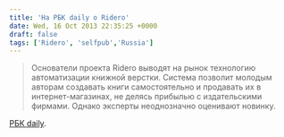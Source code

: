 ```yaml
---
title: 'На РБК daily о Ridero'
date: Wed, 16 Oct 2013 22:35:25 +0000
draft: false
tags: ['Ridero', 'selfpub','Russia']
---
```


> Основатели проекта Ridero выводят на рынок технологию автоматизации книжной верстки. Система позволит молодым авторам создавать книги самостоятельно и продавать их в интернет-магазинах, не делясь прибылью с издательскими фирмами. Однако эксперты неоднозначно оценивают новинку.

[РБК daily](http://rbcdaily.ru/business/562949989246286?fb_action_ids=10151865619142860&fb_action_types=og.likes&fb_source=other_multiline&action_object_map=%7B%2210151865619142860%22%3A600999286631617%7D&action_type_map=%7B%2210151865619142860%22%3A%22og.likes%22%7D&action_ref_map=%5B%5D).